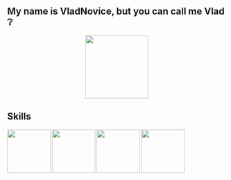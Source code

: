 ## My name is VladNovice, but you can call me Vlad :grey_question:

<p align='center'>
   <a href="https://github-readme-stats.vercel.app/api?username=vladnovice&show_icons=true&count_private=true"><img
           height=145
           src="https://github-readme-stats.vercel.app/api?username=vladnovice&show_icons=true&count_private=true"/></a>
   
</p>

## Skills
<img src="https://simpleicons.org/icons/cplusplus.svg" align="left" width="100" height="100">
<img src="https://simpleicons.org/icons/python.svg" align="left" width="100" height="100">
<img src="https://simpleicons.org/icons/html5.svg" align="left" width="100" height="100">
<img src="https://simpleicons.org/icons/css3.svg" align="left" width="100" height="100">



